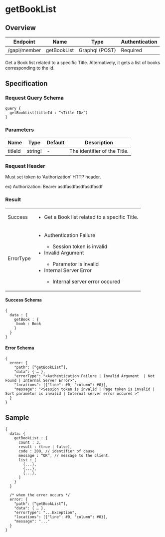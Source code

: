 # getBookList

## Overview

| Endpoint | Name | Type | Authentication |
| --- | --- | --- | --- |
| /gapi/member | getBookList | Graphql (POST) | Required |

Get a Book list related to a specific Title. Alternatively, it gets a list of books corresponding to the id.

## Specification

### Request Query Schema

```text
query {
  getBookList(titleId : “<Title ID>”)
}
```

### Parameters

| Name | Type | Default | Description |
| --- | --- | --- | --- |
| titleId | string! | - | The identifier of the Title. |

### Request Header

Must set token to ‘Authorization’ HTTP header.

ex\) Authorization: Bearer asdfasdfasdfasdfasdf

### Result

<table>
<tr>
  <td>Success</td>
  <td><ul><li> Get a Book list related to a specific Title. </li></ul></td>
</tr>
<tr>
  <td>ErrorType</td>
  <td>
    <ul>
      <li>Authentication Failure</li>
      <ul>
        <li>Session token is invalid</li>
      </ul>
      <li>Invalid Argument</li>
      <ul>
        <li> Parametor is invalid</li>
      </ul>
      <li>Internal Server Error</li>
      <ul>
        <li>Internal server error occured</li>
      </ul>
    </ul>
  </td>
  </tr>
</table>

#### Success Schema

```text
{
  data : {
    getBook : {
     book : Book
    }
  }
}
```

#### Error Schema

```text
{
  error: {
    "path": [“getBookList”],
    "data": { … },
    "errorType": "<Authentication Failure | Invalid Argument  | Not Found | Internal Server Error>",
    "locations": [{"line": #0, "column": #0}],
    "message": "<Session token is invalid | Page token is invalid | Sort parametor is invalid | Internal server error occured >"
  }
}
```

## Sample

```text
{
  data: {
    getBookList : {
      count : 3,
      result : (true | false),
      code : 200, // identifier of cause
      message : “OK”, // message to the client.
      list : [
        {...},
        {...},
        {...},
      ]
    }
  }

  /* when the error occurs */
  error: {
    "path": [“getBookList”],
    "data": { … },
    "errorType": "...Exception",
    "locations": [{"line": #0, "column": #0}],
    "message": "..."
  }
}
```

